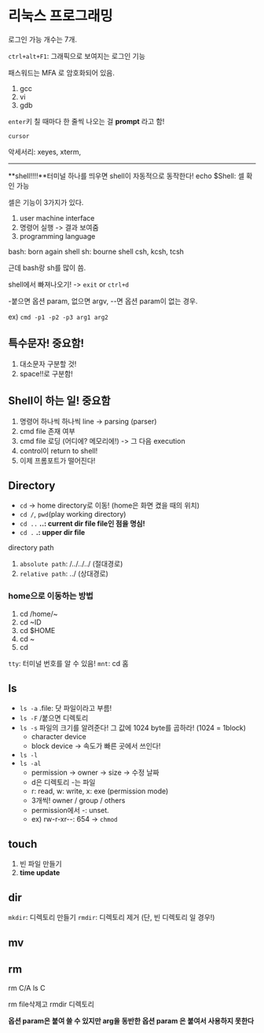# 리눅스 프로그래밍

로그인 가능 개수는 7개.

`ctrl+alt+F1`: 그래픽으로 보여지는 로그인 기능

패스워드는 MFA 로 암호화되어 있음.

1. gcc
2. vi
3. gdb

`enter`키 칠 때마다 한 줄씩 나오는 걸 **prompt** 라고 함!

`cursor`

악세서리: xeyes, xterm,


---

**shell!!!!**터미널 하나를 띄우면 shell이 자동적으로 동작한다!
echo $Shell: 셀 확인 가능

셀은 기능이 3가지가 있다.

1. user machine interface
2. 명령어 실행 -> 결과 보여줌
3. programming language

bash: born again shell
sh: bourne shell
csh, kcsh, tcsh

근데 bash랑 sh를 많이 씀.

shell에서 빠져나오기! -> `exit` or `ctrl+d`

-붙으면 옵션 param, 없으면 argv, --면 옵션 param이 없는 경우.

ex) `cmd -p1 -p2 -p3 arg1 arg2`

## 특수문자! 중요함!
1. 대소문자 구분할 것!
2. space!!로 구분함!

## Shell이 하는 일! 중요함

1. 명령어 하나씩 하나씩 line -> parsing (parser)
2. cmd file 존재 여부
3. cmd file 로딩 (어디에? 메모리에!) -> 그 다음 execution
4. control이 return to shell!
5. 이제 프롬포트가 떨어진다!


## Directory

- `cd` -> home directory로 이동! (home은 화면 켰을 때의 위치)
- `cd /`, `pwd`(play working directory)
- `cd ..` **..: current dir file file인 점을 명심!**
- `cd .` **.: upper dir file**

directory path
1. `absolute path`: /../../../ (절대경로)
2. `relative path`: ../ (상대경로)

### home으로 이동하는 방법
1. cd /home/~
2. cd ~ID
3. cd $HOME
4. cd ~
5. cd

`tty`: 터미널 번호를 알 수 있음!
`mnt`: cd 홈

## ls
- `ls -a` .file: 닷 파일이라고 부름!
- `ls -F` /붙으면 디렉토리
- `ls -s` 파일의 크기를 알려준다! 그 값에 1024 byte를 곱하라! (1024 = 1block)
    -  character device
    -  block device -> 속도가 빠른 곳에서 쓰인다!
- `ls -l`
- `ls -al`
    - permission -> owner -> size -> 수정 날짜
    - d은 디렉토리 -는 파일
    - r: read, w: write, x: exe (permission mode)
    - 3개씩! owner / group / others
    - permission에서 -: unset.
    - ex) rw-r-xr--: 654 -> `chmod`

## touch
1. 빈 파일 만들기
2. **time update**

## dir
`mkdir`: 디렉토리 만들기
`rmdir`: 디렉토리 제거 (단, 빈 디렉토리 일 경우!)

## mv

## rm

rm C/A
ls C

rm file삭제고
rmdir 디렉토리

**옵션 param은 붙여 쓸 수 있지만 arg을 동반한 옵션 param 은 붙여서 사용하지 못한다**
